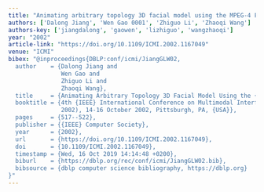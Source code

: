 ```yaml
---
title: "Animating arbitrary topology 3D facial model using the MPEG-4 FaceDefTables"
authors: ['Dalong Jiang', 'Wen Gao 0001', 'Zhiguo Li', 'Zhaoqi Wang']
authors-key: ['jiangdalong', 'gaowen', 'lizhiguo', 'wangzhaoqi']
year: "2002"
article-link: "https://doi.org/10.1109/ICMI.2002.1167049"
venue: "ICMI"
bibex: "@inproceedings{DBLP:conf/icmi/JiangGLW02,
  author    = {Dalong Jiang and
               Wen Gao and
               Zhiguo Li and
               Zhaoqi Wang},
  title     = {Animating Arbitrary Topology 3D Facial Model Using the {MPEG-4} FaceDefTables},
  booktitle = {4th {IEEE} International Conference on Multimodal Interfaces {(ICMI}
               2002), 14-16 October 2002, Pittsburgh, PA, {USA}},
  pages     = {517--522},
  publisher = {{IEEE} Computer Society},
  year      = {2002},
  url       = {https://doi.org/10.1109/ICMI.2002.1167049},
  doi       = {10.1109/ICMI.2002.1167049},
  timestamp = {Wed, 16 Oct 2019 14:14:48 +0200},
  biburl    = {https://dblp.org/rec/conf/icmi/JiangGLW02.bib},
  bibsource = {dblp computer science bibliography, https://dblp.org}
}"
---
```

